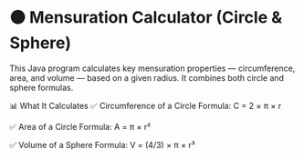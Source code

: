 # 🟠 Mensuration Calculator (Circle & Sphere)
This Java program calculates key mensuration properties — circumference, area, and volume — based on a given radius. It combines both circle and sphere formulas.

📊 What It Calculates
✅ Circumference of a Circle
Formula: C = 2 × π × r

✅ Area of a Circle
Formula: A = π × r²

✅ Volume of a Sphere
Formula: V = (4/3) × π × r³
